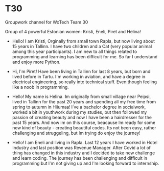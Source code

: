# T30
Groupwork channel for WoTech Team 30

Group of 4 powerful Estonian women: Kristi, Eneli, Piret and Helina!

- Hello! I am Kristi, Orginally from small town Rapla, but now living about 15 years in Tallinn. I have two children and a Cat (very popular animal among this year participants). I am new to all things related to programming and learning has been difficult for me. So far I understand and enjoy more Python. 

- Hi, I'm Piret! Have been living in Tallinn for last 8 years, but born and lived before in Tartu. I'm working in aviation, and have a degree in electrical engineering, so really into technical stuff. Even though feeling like a noob in programming.

- Hello! My name is Helina. Im originally from small village near Peipsi, lived in Tallinn for the past 20 years and spending all my free time from spring to autumn in Hiiumaa! I've a bachelor degree in socialwork, worked a bit in youthwork during my studies, but then followed my passion of creating beauty and now I have been a hairdresser for the past 15 years. And now im on this course, beacause Im ready for some new kind of beauty - creating beautiful codes. Its not been easy, rather challenging and struggeling, but Im trying do enjoy the journey!

- Hello! I am Eneli and living in Rapla. Last 12 years I have worked in Hotel Industry and last position was Revenue Manager. After Covid a lot of thing has changed in this industry and I decided to take new challenge and learn coding. The journey has been challenging and difficult in programming but I'm not giving up and I'm looking forward to internship.
